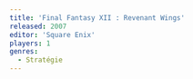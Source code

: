 ```yaml
---
title: 'Final Fantasy XII : Revenant Wings'
released: 2007
editor: 'Square Enix'
players: 1
genres:
  - Stratégie
---
```

